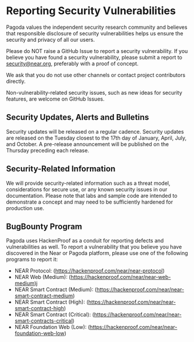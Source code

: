 # Reporting Security Vulnerabilities

Pagoda values the independent security research community and believes that responsible disclosure of security vulnerabilities helps us ensure the security and privacy of all our users.

Please do NOT raise a GitHub Issue to report a security vulnerability. If you believe you have found a security vulnerability, please submit a report to security@near.org, preferably with a proof of concept. 

We ask that you do not use other channels or contact project contributors directly.

Non-vulnerability-related security issues, such as new ideas for security features, are welcome on GitHub Issues.

## Security Updates, Alerts and Bulletins
Security updates will be released on a regular cadence.  Security updates are released on the Tuesday closest to the 17th day of January, April, July, and October. A pre-release announcement will be published on the Thursday preceding each release. 

## Security-Related Information
We will provide security-related information such as a threat model, considerations for secure use, or any known security issues in our documentation. Please note that labs and sample code are intended to demonstrate a concept and may need to be sufficiently hardened for production use.

## BugBounty Program
Pagoda uses HackenProof as a conduit for reporting defects and vulnerabilities as well.  To report a vulnerability that you believe you have discovered in the Near or Pagoda platform, please use one of the following programs to report it:
- NEAR Protocol:  (https://hackenproof.com/near/near-protocol)
- NEAR Web (Medium):  (https://hackenproof.com/near/near-web-medium)j
- NEAR Smart Contract (Medium):  (https://hackenproof.com/near/near-smart-contract-medium)
- NEAR Smart Contract (High):  (https://hackenproof.com/near/near-smart-contract-high)
- NEAR Smart Contract (Critical):  (https://hackenproof.com/near/near-smart-contracts-critical)
- NEAR Foundation Web (Low):  (https://hackenproof.com/near/near-foundation-web-low)

